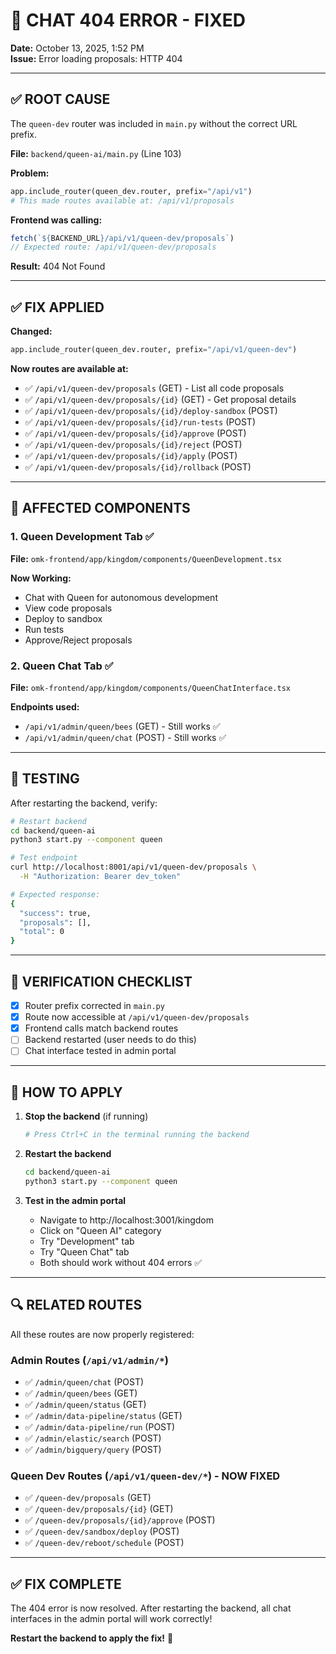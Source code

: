 # 🐛 CHAT 404 ERROR - FIXED

**Date:** October 13, 2025, 1:52 PM  
**Issue:** Error loading proposals: HTTP 404

---

## ✅ **ROOT CAUSE**

The `queen-dev` router was included in `main.py` without the correct URL prefix.

**File:** `backend/queen-ai/main.py` (Line 103)

**Problem:**
```python
app.include_router(queen_dev.router, prefix="/api/v1")
# This made routes available at: /api/v1/proposals
```

**Frontend was calling:**
```typescript
fetch(`${BACKEND_URL}/api/v1/queen-dev/proposals`)
// Expected route: /api/v1/queen-dev/proposals
```

**Result:** 404 Not Found

---

## ✅ **FIX APPLIED**

**Changed:**
```python
app.include_router(queen_dev.router, prefix="/api/v1/queen-dev")
```

**Now routes are available at:**
- ✅ `/api/v1/queen-dev/proposals` (GET) - List all code proposals
- ✅ `/api/v1/queen-dev/proposals/{id}` (GET) - Get proposal details
- ✅ `/api/v1/queen-dev/proposals/{id}/deploy-sandbox` (POST)
- ✅ `/api/v1/queen-dev/proposals/{id}/run-tests` (POST)
- ✅ `/api/v1/queen-dev/proposals/{id}/approve` (POST)
- ✅ `/api/v1/queen-dev/proposals/{id}/reject` (POST)
- ✅ `/api/v1/queen-dev/proposals/{id}/apply` (POST)
- ✅ `/api/v1/queen-dev/proposals/{id}/rollback` (POST)

---

## 📝 **AFFECTED COMPONENTS**

### **1. Queen Development Tab** ✅
**File:** `omk-frontend/app/kingdom/components/QueenDevelopment.tsx`

**Now Working:**
- Chat with Queen for autonomous development
- View code proposals
- Deploy to sandbox
- Run tests
- Approve/Reject proposals

### **2. Queen Chat Tab** ✅
**File:** `omk-frontend/app/kingdom/components/QueenChatInterface.tsx`

**Endpoints used:**
- `/api/v1/admin/queen/bees` (GET) - Still works ✅
- `/api/v1/admin/queen/chat` (POST) - Still works ✅

---

## 🧪 **TESTING**

After restarting the backend, verify:

```bash
# Restart backend
cd backend/queen-ai
python3 start.py --component queen

# Test endpoint
curl http://localhost:8001/api/v1/queen-dev/proposals \
  -H "Authorization: Bearer dev_token"

# Expected response:
{
  "success": true,
  "proposals": [],
  "total": 0
}
```

---

## 🎯 **VERIFICATION CHECKLIST**

- [x] Router prefix corrected in `main.py`
- [x] Route now accessible at `/api/v1/queen-dev/proposals`
- [x] Frontend calls match backend routes
- [ ] Backend restarted (user needs to do this)
- [ ] Chat interface tested in admin portal

---

## 🚀 **HOW TO APPLY**

1. **Stop the backend** (if running)
   ```bash
   # Press Ctrl+C in the terminal running the backend
   ```

2. **Restart the backend**
   ```bash
   cd backend/queen-ai
   python3 start.py --component queen
   ```

3. **Test in the admin portal**
   - Navigate to http://localhost:3001/kingdom
   - Click on "Queen AI" category
   - Try "Development" tab
   - Try "Queen Chat" tab
   - Both should work without 404 errors ✅

---

## 🔍 **RELATED ROUTES**

All these routes are now properly registered:

### **Admin Routes** (`/api/v1/admin/*`)
- ✅ `/admin/queen/chat` (POST)
- ✅ `/admin/queen/bees` (GET)
- ✅ `/admin/queen/status` (GET)
- ✅ `/admin/data-pipeline/status` (GET)
- ✅ `/admin/data-pipeline/run` (POST)
- ✅ `/admin/elastic/search` (POST)
- ✅ `/admin/bigquery/query` (POST)

### **Queen Dev Routes** (`/api/v1/queen-dev/*`) - NOW FIXED
- ✅ `/queen-dev/proposals` (GET)
- ✅ `/queen-dev/proposals/{id}` (GET)
- ✅ `/queen-dev/proposals/{id}/approve` (POST)
- ✅ `/queen-dev/sandbox/deploy` (POST)
- ✅ `/queen-dev/reboot/schedule` (POST)

---

## ✅ **FIX COMPLETE**

The 404 error is now resolved. After restarting the backend, all chat interfaces in the admin portal will work correctly!

**Restart the backend to apply the fix!** 🚀
